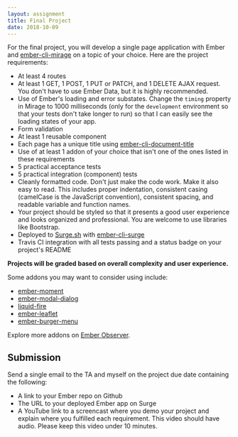 ```yaml
---
layout: assignment
title: Final Project
date: 2018-10-09
---
```


For the final project, you will develop a single page application with Ember and [ember-cli-mirage](https://www.ember-cli-mirage.com/) on a topic of your choice. Here are the project requirements:

* At least 4 routes
* At least 1 GET, 1 POST, 1 PUT or PATCH, and 1 DELETE AJAX request. You don't have to use Ember Data, but it is highly recommended.
* Use of Ember's loading and error substates. Change the `timing` property in Mirage to 1000 milliseconds (only for the `development` environment so that your tests don't take longer to run) so that I can easily see the loading states of your app.
* Form validation
* At least 1 reusable component
* Each page has a unique title using [ember-cli-document-title](https://www.npmjs.com/package/ember-cli-document-title)
* Use of at least 1 addon of your choice that isn't one of the ones listed in these requirements
* 5 practical acceptance tests
* 5 practical integration (component) tests
* Cleanly formatted code. Don't just make the code work. Make it also easy to read. This includes proper indentation, consistent casing (camelCase is the JavaScript convention), consistent spacing, and readable variable and function names.
* Your project should be styled so that it presents a good user experience and looks organized and professional. You are welcome to use libraries like Bootstrap.
* Deployed to [Surge.sh](https://surge.sh/) with [ember-cli-surge](https://www.npmjs.com/package/ember-cli-surge)
* Travis CI integration with all tests passing and a status badge on your project's README

__Projects will be graded based on overall complexity and user experience.__

Some addons you may want to consider using include:

* [ember-moment](https://github.com/stefanpenner/ember-moment)
* [ember-modal-dialog](https://github.com/yapplabs/ember-modal-dialog)
* [liquid-fire](https://github.com/ember-animation/liquid-fire)
* [ember-leaflet](https://github.com/miguelcobain/ember-leaflet)
* [ember-burger-menu](https://offirgolan.github.io/ember-burger-menu/)

Explore more addons on [Ember Observer](https://www.emberobserver.com/).

## Submission

Send a single email to the TA and myself on the project due date containing the following:

* A link to your Ember repo on Github
* The URL to your deployed Ember app on Surge
* A YouTube link to a screencast where you demo your project and explain where you fulfilled each requirement. This video should have audio. Please keep this video under 10 minutes.

